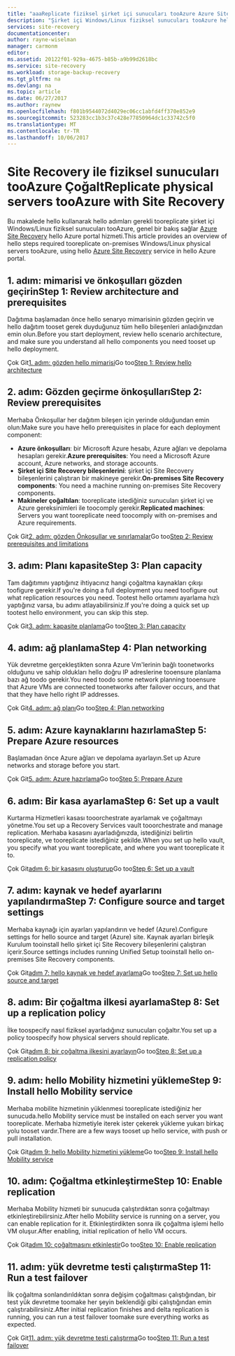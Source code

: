 ```yaml
---
title: "aaaReplicate fiziksel şirket içi sunucuları tooAzure Azure Site Recovery ile | Microsoft Docs"
description: "Şirket içi Windows/Linux fiziksel sunucuları tooAzure hello Azure Site Recovery hizmeti ile çalışan iş yükleri çoğaltmak için hello adımlara genel bir bakış sağlar."
services: site-recovery
documentationcenter: 
author: rayne-wiselman
manager: carmonm
editor: 
ms.assetid: 20122f01-929a-4675-b85b-a9b99d2618bc
ms.service: site-recovery
ms.workload: storage-backup-recovery
ms.tgt_pltfrm: na
ms.devlang: na
ms.topic: article
ms.date: 06/27/2017
ms.author: raynew
ms.openlocfilehash: f801b9544072d4029ec06cc1abfd4ff370e852e9
ms.sourcegitcommit: 523283cc1b3c37c428e77850964dc1c33742c5f0
ms.translationtype: MT
ms.contentlocale: tr-TR
ms.lasthandoff: 10/06/2017
---
```

# <a name="replicate-physical-servers-tooazure-with-site-recovery"></a><span data-ttu-id="15c56-103">Site Recovery ile fiziksel sunucuları tooAzure Çoğalt</span><span class="sxs-lookup"><span data-stu-id="15c56-103">Replicate physical servers tooAzure with Site Recovery</span></span>

<span data-ttu-id="15c56-104">Bu makalede hello kullanarak hello adımları gerekli tooreplicate şirket içi Windows/Linux fiziksel sunucuları tooAzure, genel bir bakış sağlar [Azure Site Recovery](site-recovery-overview.md) hello Azure portal hizmeti.</span><span class="sxs-lookup"><span data-stu-id="15c56-104">This article provides an overview of hello steps required tooreplicate on-premises Windows/Linux physical servers tooAzure, using hello [Azure Site Recovery](site-recovery-overview.md) service in hello Azure portal.</span></span>


## <a name="step-1-review-architecture-and-prerequisites"></a><span data-ttu-id="15c56-105">1. adım: mimarisi ve önkoşulları gözden geçirin</span><span class="sxs-lookup"><span data-stu-id="15c56-105">Step 1: Review architecture and prerequisites</span></span>

<span data-ttu-id="15c56-106">Dağıtıma başlamadan önce hello senaryo mimarisinin gözden geçirin ve hello dağıtım tooset gerek duyduğunuz tüm hello bileşenleri anladığınızdan emin olun.</span><span class="sxs-lookup"><span data-stu-id="15c56-106">Before you start deployment, review hello scenario architecture, and make sure you understand all hello components you need tooset up hello deployment.</span></span>

<span data-ttu-id="15c56-107">Çok Git[1. adım: gözden hello mimarisi](physical-walkthrough-architecture.md)</span><span class="sxs-lookup"><span data-stu-id="15c56-107">Go too[Step 1: Review hello architecture](physical-walkthrough-architecture.md)</span></span>


## <a name="step-2-review-prerequisites"></a><span data-ttu-id="15c56-108">2. adım: Gözden geçirme önkoşulları</span><span class="sxs-lookup"><span data-stu-id="15c56-108">Step 2: Review prerequisites</span></span>

<span data-ttu-id="15c56-109">Merhaba Önkoşullar her dağıtım bileşen için yerinde olduğundan emin olun:</span><span class="sxs-lookup"><span data-stu-id="15c56-109">Make sure you have hello prerequisites in place for each deployment component:</span></span>

- <span data-ttu-id="15c56-110">**Azure önkoşulları**: bir Microsoft Azure hesabı, Azure ağları ve depolama hesapları gerekir.</span><span class="sxs-lookup"><span data-stu-id="15c56-110">**Azure prerequisites**: You need a Microsoft Azure account, Azure networks, and storage accounts.</span></span>
- <span data-ttu-id="15c56-111">**Şirket içi Site Recovery bileşenlerini**: şirket içi Site Recovery bileşenlerini çalıştıran bir makineye gerekir.</span><span class="sxs-lookup"><span data-stu-id="15c56-111">**On-premises Site Recovery components**: You need a machine running on-premises Site Recovery components.</span></span>
- <span data-ttu-id="15c56-112">**Makineler çoğaltılan**: tooreplicate istediğiniz sunucuları şirket içi ve Azure gereksinimleri ile toocomply gerekir.</span><span class="sxs-lookup"><span data-stu-id="15c56-112">**Replicated machines**: Servers you want tooreplicate need toocomply with on-premises and Azure requirements.</span></span>

<span data-ttu-id="15c56-113">Çok Git[2. adım: gözden Önkoşullar ve sınırlamalar](physical-walkthrough-prerequisites.md)</span><span class="sxs-lookup"><span data-stu-id="15c56-113">Go too[Step 2: Review prerequisites and limitations](physical-walkthrough-prerequisites.md)</span></span>

## <a name="step-3-plan-capacity"></a><span data-ttu-id="15c56-114">3. adım: Planı kapasite</span><span class="sxs-lookup"><span data-stu-id="15c56-114">Step 3: Plan capacity</span></span>

<span data-ttu-id="15c56-115">Tam dağıtımını yaptığınız ihtiyacınız hangi çoğaltma kaynakları çıkışı toofigure gerekir.</span><span class="sxs-lookup"><span data-stu-id="15c56-115">If you're doing a full deployment you need toofigure out what replication resources you need.</span></span> <span data-ttu-id="15c56-116">Tootest hello ortamını ayarlama hızlı yaptığınız varsa, bu adımı atlayabilirsiniz.</span><span class="sxs-lookup"><span data-stu-id="15c56-116">If you're doing a quick set up tootest hello environment, you can skip this step.</span></span>

<span data-ttu-id="15c56-117">Çok Git[3. adım: kapasite planlama](physical-walkthrough-capacity.md)</span><span class="sxs-lookup"><span data-stu-id="15c56-117">Go too[Step 3: Plan capacity](physical-walkthrough-capacity.md)</span></span>

## <a name="step-4-plan-networking"></a><span data-ttu-id="15c56-118">4. adım: ağ planlama</span><span class="sxs-lookup"><span data-stu-id="15c56-118">Step 4: Plan networking</span></span>

<span data-ttu-id="15c56-119">Yük devretme gerçekleştikten sonra Azure Vm'lerinin bağlı toonetworks olduğunu ve sahip oldukları hello doğru IP adreslerine tooensure planlama bazı ağ toodo gerekir.</span><span class="sxs-lookup"><span data-stu-id="15c56-119">You need toodo some network planning tooensure that Azure VMs are connected toonetworks after failover occurs, and  that that they have hello right IP addresses.</span></span>

<span data-ttu-id="15c56-120">Çok Git[4. adım: ağ planı](physical-walkthrough-network.md)</span><span class="sxs-lookup"><span data-stu-id="15c56-120">Go too[Step 4: Plan networking](physical-walkthrough-network.md)</span></span>

##  <a name="step-5-prepare-azure-resources"></a><span data-ttu-id="15c56-121">5. adım: Azure kaynaklarını hazırlama</span><span class="sxs-lookup"><span data-stu-id="15c56-121">Step 5: Prepare Azure resources</span></span>

<span data-ttu-id="15c56-122">Başlamadan önce Azure ağları ve depolama ayarlayın.</span><span class="sxs-lookup"><span data-stu-id="15c56-122">Set up Azure networks and storage before you start.</span></span> 

<span data-ttu-id="15c56-123">Çok Git[5. adım: Azure hazırlama](physical-walkthrough-prepare-azure.md)</span><span class="sxs-lookup"><span data-stu-id="15c56-123">Go too[Step 5: Prepare Azure](physical-walkthrough-prepare-azure.md)</span></span>


## <a name="step-6-set-up-a-vault"></a><span data-ttu-id="15c56-124">6. adım: Bir kasa ayarlama</span><span class="sxs-lookup"><span data-stu-id="15c56-124">Step 6: Set up a vault</span></span>

<span data-ttu-id="15c56-125">Kurtarma Hizmetleri kasası tooorchestrate ayarlamak ve çoğaltmayı yönetme.</span><span class="sxs-lookup"><span data-stu-id="15c56-125">You set up a Recovery Services vault tooorchestrate and manage replication.</span></span> <span data-ttu-id="15c56-126">Merhaba kasasını ayarladığınızda, istediğinizi belirtin tooreplicate, ve tooreplicate istediğiniz şekilde.</span><span class="sxs-lookup"><span data-stu-id="15c56-126">When you set up hello vault, you specify what you want tooreplicate, and where you want tooreplicate it to.</span></span>

<span data-ttu-id="15c56-127">Çok Git[adım 6: bir kasasını oluşturup](physical-walkthrough-create-vault.md)</span><span class="sxs-lookup"><span data-stu-id="15c56-127">Go too[Step 6: Set up a vault](physical-walkthrough-create-vault.md)</span></span>

## <a name="step-7-configure-source-and-target-settings"></a><span data-ttu-id="15c56-128">7. adım: kaynak ve hedef ayarlarını yapılandırma</span><span class="sxs-lookup"><span data-stu-id="15c56-128">Step 7: Configure source and target settings</span></span>

<span data-ttu-id="15c56-129">Merhaba kaynağı için ayarları yapılandırın ve hedef (Azure).</span><span class="sxs-lookup"><span data-stu-id="15c56-129">Configure settings for hello source and target (Azure) site.</span></span> <span data-ttu-id="15c56-130">Kaynak ayarları birleşik Kurulum tooinstall hello şirket içi Site Recovery bileşenlerini çalıştıran içerir.</span><span class="sxs-lookup"><span data-stu-id="15c56-130">Source settings includes running Unified Setup tooinstall hello on-premises Site Recovery components.</span></span>

<span data-ttu-id="15c56-131">Çok Git[adım 7: hello kaynak ve hedef ayarlama](physical-walkthrough-source-target.md)</span><span class="sxs-lookup"><span data-stu-id="15c56-131">Go too[Step 7: Set up hello source and target](physical-walkthrough-source-target.md)</span></span>

## <a name="step-8-set-up-a-replication-policy"></a><span data-ttu-id="15c56-132">8. adım: Bir çoğaltma ilkesi ayarlama</span><span class="sxs-lookup"><span data-stu-id="15c56-132">Step 8: Set up a replication policy</span></span>

<span data-ttu-id="15c56-133">İlke toospecify nasıl fiziksel ayarladığınız sunucuları çoğaltır.</span><span class="sxs-lookup"><span data-stu-id="15c56-133">You set up a policy toospecify how physical servers should replicate.</span></span>

<span data-ttu-id="15c56-134">Çok Git[adım 8: bir çoğaltma ilkesini ayarlayın](physical-walkthrough-replication.md)</span><span class="sxs-lookup"><span data-stu-id="15c56-134">Go too[Step 8: Set up a replication policy](physical-walkthrough-replication.md)</span></span>

## <a name="step-9-install-hello-mobility-service"></a><span data-ttu-id="15c56-135">9. adım: hello Mobility hizmetini yükleme</span><span class="sxs-lookup"><span data-stu-id="15c56-135">Step 9: Install hello Mobility service</span></span>

<span data-ttu-id="15c56-136">Merhaba mobilite hizmetinin yüklenmesi tooreplicate istediğiniz her sunucuda.</span><span class="sxs-lookup"><span data-stu-id="15c56-136">hello Mobility service must be installed on each server you want tooreplicate.</span></span> <span data-ttu-id="15c56-137">Merhaba hizmetiyle iterek ister çekerek yükleme yukarı birkaç yolu tooset vardır.</span><span class="sxs-lookup"><span data-stu-id="15c56-137">There are a few ways tooset up hello service, with push or pull installation.</span></span>

<span data-ttu-id="15c56-138">Çok Git[adım 9: hello Mobility hizmetini yükleme](physical-walkthrough-install-mobility.md)</span><span class="sxs-lookup"><span data-stu-id="15c56-138">Go too[Step 9: Install hello Mobility service](physical-walkthrough-install-mobility.md)</span></span>

## <a name="step-10-enable-replication"></a><span data-ttu-id="15c56-139">10. adım: Çoğaltma etkinleştirme</span><span class="sxs-lookup"><span data-stu-id="15c56-139">Step 10: Enable replication</span></span>

<span data-ttu-id="15c56-140">Merhaba Mobility hizmeti bir sunucuda çalıştırdıktan sonra çoğaltmayı etkinleştirebilirsiniz.</span><span class="sxs-lookup"><span data-stu-id="15c56-140">After hello Mobility service is running on a server, you can enable replication for it.</span></span> <span data-ttu-id="15c56-141">Etkinleştirdikten sonra ilk çoğaltma işlemi hello VM oluşur.</span><span class="sxs-lookup"><span data-stu-id="15c56-141">After enabling, initial replication of hello VM occurs.</span></span>

<span data-ttu-id="15c56-142">Çok Git[adım 10: çoğaltmasını etkinleştir](physical-walkthrough-enable-replication.md)</span><span class="sxs-lookup"><span data-stu-id="15c56-142">Go too[Step 10: Enable replication](physical-walkthrough-enable-replication.md)</span></span>

## <a name="step-11-run-a-test-failover"></a><span data-ttu-id="15c56-143">11. adım: yük devretme testi çalıştırma</span><span class="sxs-lookup"><span data-stu-id="15c56-143">Step 11: Run a test failover</span></span>

<span data-ttu-id="15c56-144">İlk çoğaltma sonlandırıldıktan sonra değişim çoğaltması çalıştığından, bir test yük devretme toomake her şeyin beklendiği gibi çalıştığından emin çalıştırabilirsiniz.</span><span class="sxs-lookup"><span data-stu-id="15c56-144">After initial replication finishes and delta replication is running, you can run a test failover toomake sure everything works as expected.</span></span>

<span data-ttu-id="15c56-145">Çok Git[11. adım: yük devretme testi çalıştırma](physical-walkthrough-test-failover.md)</span><span class="sxs-lookup"><span data-stu-id="15c56-145">Go too[Step 11: Run a test failover](physical-walkthrough-test-failover.md)</span></span>

